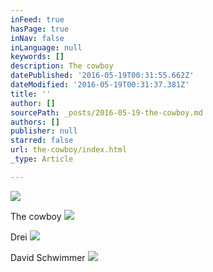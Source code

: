```yaml
---
inFeed: true
hasPage: true
inNav: false
inLanguage: null
keywords: []
description: The cowboy
datePublished: '2016-05-19T00:31:55.662Z'
dateModified: '2016-05-19T00:31:37.381Z'
title: ''
author: []
sourcePath: _posts/2016-05-19-the-cowboy.md
authors: []
publisher: null
starred: false
url: the-cowboy/index.html
_type: Article

---
```

![](https://the-grid-user-content.s3-us-west-2.amazonaws.com/c3d57736-b91b-4733-9190-360933a0fc10.jpg)

The cowboy
![](https://the-grid-user-content.s3-us-west-2.amazonaws.com/021ca11d-661d-40f6-bc59-8d553fc8c6d9.jpg)

Drei
![](https://the-grid-user-content.s3-us-west-2.amazonaws.com/a508e387-8a4d-45a4-a42b-fa7d7e04e074.jpg)

David Schwimmer
![](https://the-grid-user-content.s3-us-west-2.amazonaws.com/b2a52c6b-cc13-4af5-b551-64ef6d5f8478.jpg)